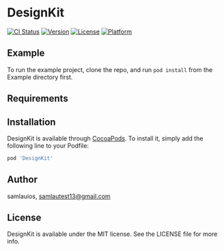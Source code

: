 # DesignKit

[![CI Status](https://img.shields.io/travis/samlauios/DesignKit.svg?style=flat)](https://travis-ci.org/samlauios/DesignKit)
[![Version](https://img.shields.io/cocoapods/v/DesignKit.svg?style=flat)](https://cocoapods.org/pods/DesignKit)
[![License](https://img.shields.io/cocoapods/l/DesignKit.svg?style=flat)](https://cocoapods.org/pods/DesignKit)
[![Platform](https://img.shields.io/cocoapods/p/DesignKit.svg?style=flat)](https://cocoapods.org/pods/DesignKit)

## Example

To run the example project, clone the repo, and run `pod install` from the Example directory first.

## Requirements

## Installation

DesignKit is available through [CocoaPods](https://cocoapods.org). To install
it, simply add the following line to your Podfile:

```ruby
pod 'DesignKit'
```

## Author

samlauios, samlautest13@gmail.com

## License

DesignKit is available under the MIT license. See the LICENSE file for more info.
